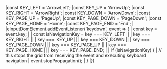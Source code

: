 <framework-specific-section frameworks="javascript">
<snippet transform={false}>
|const KEY_LEFT = 'ArrowLeft';
|const KEY_UP = 'ArrowUp';
|const KEY_RIGHT = 'ArrowRight';
|const KEY_DOWN = 'ArrowDown';
|const KEY_PAGE_UP = 'PageUp';
|const KEY_PAGE_DOWN = 'PageDown';
|const KEY_PAGE_HOME = 'Home';
|const KEY_PAGE_END = 'End';
|
|eInputDomElement.addEventListener('keydown', event => {
|    const key = event.key;
|
|    const isNavigationKey = key === KEY_LEFT || 
|        key === KEY_RIGHT || 
|        key === KEY_UP || 
|        key === KEY_DOWN || 
|        key === KEY_PAGE_DOWN || 
|        key === KEY_PAGE_UP || 
|        key === KEY_PAGE_HOME || 
|        key === KEY_PAGE_END;
|
|    if (isNavigationKey) {
|        // this stops the grid from receiving the event and executing keyboard navigation
|        event.stopPropagation();
|    }
|})
</snippet>
</framework-specific-section>